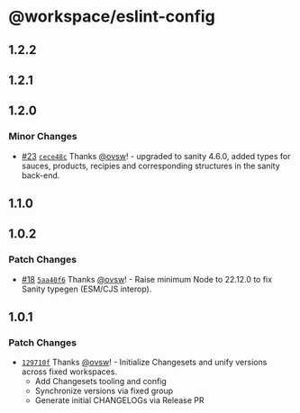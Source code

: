 # @workspace/eslint-config

## 1.2.2

## 1.2.1

## 1.2.0

### Minor Changes

- [#23](https://github.com/ovsw/DelGrossoFoods.com-2025/pull/23) [`cece48c`](https://github.com/ovsw/DelGrossoFoods.com-2025/commit/cece48cadaa5670776737bcdbb623098453dd76e) Thanks [@ovsw](https://github.com/ovsw)! - upgraded to sanity 4.6.0, added types for sauces, products, recipies and corresponding structures in the sanity back-end.

## 1.1.0

## 1.0.2

### Patch Changes

- [#18](https://github.com/ovsw/DelGrossoFoods.com-2025/pull/18) [`5aa40f6`](https://github.com/ovsw/DelGrossoFoods.com-2025/commit/5aa40f6961a96b402f4e1fbaad61227f51badf7e) Thanks [@ovsw](https://github.com/ovsw)! - Raise minimum Node to 22.12.0 to fix Sanity typegen (ESM/CJS interop).

## 1.0.1

### Patch Changes

- [`129710f`](https://github.com/ovsw/DelGrossoFoods.com-2025/commit/129710f84ebd83603923a1b225eaf1165aab477f) Thanks [@ovsw](https://github.com/ovsw)! - Initialize Changesets and unify versions across fixed workspaces.
  - Add Changesets tooling and config
  - Synchronize versions via fixed group
  - Generate initial CHANGELOGs via Release PR

